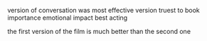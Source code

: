 version of conversation was most effective
version truest to book
importance
emotional impact
best acting


the first version of the film is much better than the second one